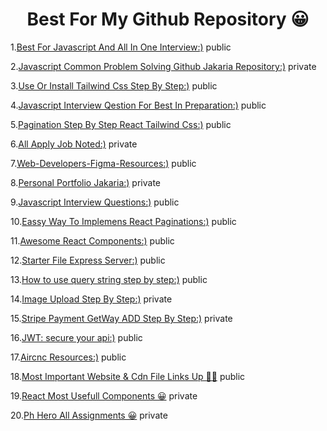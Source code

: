 <h1 align="center">Best For My Github Repository 😀</h1>

1.[Best For Javascript And All In One Interview:)](https://github.com/jakaria455173/best-for-javascript-interview) public

2.[Javascript Common Problem Solving Github Jakaria Repository:)](https://github.com/jakaria455173/best-for-javascript-interview) private

3.[Use Or Install Tailwind Css Step By Step:)](https://github.com/jakaria455173/use-or-install-tailwindcss-step-by-step) public

4.[Javascript Interview Qestion For Best In Preparation:)](https://github.com/jakaria455173/javascript-interview-questions) public

5.[Pagination Step By Step React Tailwind Css:)](https://github.com/jakaria455173/Pagination-step-by-step-react--tailwindCSS) public

6.[All Apply Job Noted:)](https://github.com/jakaria455173/developer-apply-job-noted) private

7.[Web-Developers-Figma-Resources:)](https://github.com/jakaria455173/Web-Developers-Figma-Resources) public

8.[Personal Portfolio Jakaria:)](https://github.com/jakaria455173/personal-portfolio-jakaria) private

9.[Javascript Interview Questions:)](https://github.com/jakaria455173/javascript-interview-questions) public

10.[Eassy Way To Implemens React Paginations:)](https://github.com/jakaria455173/Eassy-Way-To-Implement-Pagination) public

11.[Awesome React Components:)](https://github.com/jakaria455173/awesome-react-components) public

12.[Starter File Express Server:)](https://github.com/jakaria455173/starter-file-setup-express-server) public

13.[How to use query string step by step:)](https://github.com/jakaria455173/use-properly-query-string) public

14.[Image Upload Step By Step:)](https://github.com/jakaria455173/image-upload-react-step-by-step) private

15.[Stripe Payment GetWay ADD Step By Step:)](https://github.com/jakaria455173/Stripe-Payment-GetWay-ADD-Step-By-Step) private

16.[JWT: secure your api:)](https://github.com/jakaria455173/Jwt-Token-Create-Or-Use-Doc) public

17.[Aircnc Resources:)](https://github.com/jakaria455173/aircnc-resources) public

18.[Most Important Website & Cdn File Links Up 🙋‍♂️](https://github.com/jakaria455173/most-important-website-and-cdn-file-links) public

19.[React Most Usefull Components 😀](https://github.com/jakaria455173/React-Most-Usefull-Components) private 

20.[Ph Hero All Assignments 😀](https://github.com/jakaria455173/ph-hero-all-assignments) private


















